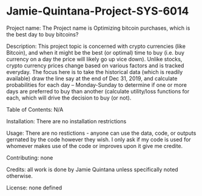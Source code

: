 # Jamie-Quintana-Project-SYS-6014

Project name: The Project name is Optimizing bitcoin purchases, which is the best day to buy bitcoins?

Description: This project topic is concerned with crypto currencies (like Bitcoin), and when it might be the best (or optimal) time to buy (i.e. buy currency on a day the price will likely go up vice down). Unlike stocks, crypto currency prices change based on various factors and is tracked everyday. The focus here is to take the historical data (which is readily available) draw the line say at the end of Dec 31, 2019, and calculate probabilities for each day – Monday-Sunday to determine if one or more days are preferred to buy than another (calculate utility/loss functions for each, which will drive the decision to buy (or not).

Table of Contents: N/A

Installation: There are no installation restrictions

Usage: There are no restictions - anyone can use the data, code, or outputs gernated by the code however they wish. I only ask if my code is used for whomever makes use of the code or improves upon it give me credite.

Contributing: none

Credits: all work is done by Jamie Quintana unless specifically noted otherwise.

License: none defined
